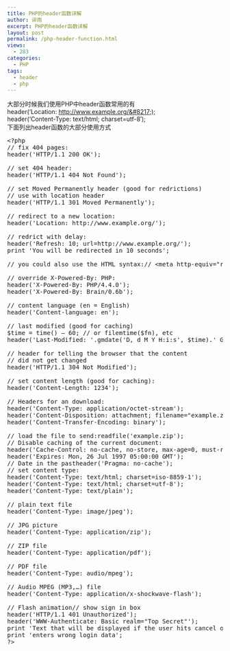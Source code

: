```yaml
---
title: PHP的header函数详解
author: 谇雨
excerpt: PHP的header函数详解
layout: post
permalink: /php-header-function.html
views:
  - 283
categories:
  - PHP
tags:
  - header
  - php
---
```

大部分时候我们使用PHP中header函数常用的有  
header(&#8216;Location: http://www.example.org/&#8217;);  
header(&#8216;Content-Type: text/html; charset=utf-8&#8242;);  
下面列出header函数的大部分使用方式  
<!--more-->

<pre class="lang:php decode:true " >&lt;?php
// fix 404 pages: 
header('HTTP/1.1 200 OK'); 

// set 404 header: 
header('HTTP/1.1 404 Not Found'); 

// set Moved Permanently header (good for redrictions) 
// use with location header 
header('HTTP/1.1 301 Moved Permanently'); 

// redirect to a new location: 
header('Location: http://www.example.org/'); 

// redrict with delay: 
header('Refresh: 10; url=http://www.example.org/'); 
print 'You will be redirected in 10 seconds'; 

// you could also use the HTML syntax:// &lt;meta http-equiv="refresh" content="10;http://www.example.org/ /&gt; 

// override X-Powered-By: PHP: 
header('X-Powered-By: PHP/4.4.0'); 
header('X-Powered-By: Brain/0.6b'); 

// content language (en = English) 
header('Content-language: en'); 

// last modified (good for caching) 
$time = time() – 60; // or filemtime($fn), etc 
header('Last-Modified: '.gmdate('D, d M Y H:i:s', $time).' GMT'); 

// header for telling the browser that the content 
// did not get changed 
header('HTTP/1.1 304 Not Modified'); 

// set content length (good for caching): 
header('Content-Length: 1234'); 

// Headers for an download: 
header('Content-Type: application/octet-stream'); 
header('Content-Disposition: attachment; filename="example.zip"'); 
header('Content-Transfer-Encoding: binary'); 

// load the file to send:readfile('example.zip'); 
// Disable caching of the current document: 
header('Cache-Control: no-cache, no-store, max-age=0, must-revalidate'); 
header('Expires: Mon, 26 Jul 1997 05:00:00 GMT'); 
// Date in the pastheader('Pragma: no-cache'); 
// set content type: 
header('Content-Type: text/html; charset=iso-8859-1'); 
header('Content-Type: text/html; charset=utf-8'); 
header('Content-Type: text/plain'); 

// plain text file 
header('Content-Type: image/jpeg'); 

// JPG picture 
header('Content-Type: application/zip'); 

// ZIP file 
header('Content-Type: application/pdf'); 

// PDF file 
header('Content-Type: audio/mpeg'); 

// Audio MPEG (MP3,…) file 
header('Content-Type: application/x-shockwave-flash'); 

// Flash animation// show sign in box 
header('HTTP/1.1 401 Unauthorized'); 
header('WWW-Authenticate: Basic realm="Top Secret"'); 
print 'Text that will be displayed if the user hits cancel or '; 
print 'enters wrong login data'; 
?&gt;</pre>